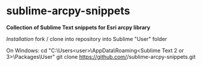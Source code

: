 sublime-arcpy-snippets
======================

**Collection of Sublime Text snippets for Esri arcpy library**

*Installation*
fork / clone into repository into Sublime "User" folder

On Windows:
  cd "C:\Users\<user>\AppData\Roaming\<Sublime Text 2 or 3>\Packages\User"
  git clone https://github.com/<github user>/sublime-arcpy-snippets.git

